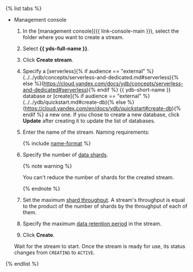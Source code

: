 {% list tabs %}

- Management console

    1. In the [management console]({{ link-console-main }}), select the folder where you want to create a stream.

    1. Select **{{ yds-full-name }}**.

    1. Click **Create stream**.

    1. Specify a [serverless]{% if audience == "external" %}(../../ydb/concepts/serverless-and-dedicated.md#serverless){% else %}(https://cloud.yandex.com/docs/ydb/concepts/serverless-and-dedicated#serverless){% endif %} {{ ydb-short-name }} database or [create]{% if audience == "external" %}(../../ydb/quickstart.md#create-db){% else %}(https://cloud.yandex.com/en/docs/ydb/quickstart#create-db){% endif %} a new one. If you chose to create a new database, click **Update** after creating it to update the list of databases.

    1. Enter the name of the stream. Naming requirements:

        {% include [name-format](../../_includes/name-format.md) %}

    1. Specify the number of [data shards](../../data-streams/concepts/glossary.md#shard).

        {% note warning %}

        You can't reduce the number of shards for the created stream.

        {% endnote %}

    1. Set the maximum [shard throughput](../../data-streams/concepts/glossary.md#shard-thoughput). A stream's throughput is equal to the product of the number of shards by the throughput of each of them.

    1. Specify the maximum [data retention period](../../data-streams/concepts/glossary.md#retention-time) in the stream.

    1. Click **Create**.

    Wait for the stream to start. Once the stream is ready for use, its status changes from `CREATING` to `ACTIVE`.

{% endlist %}

